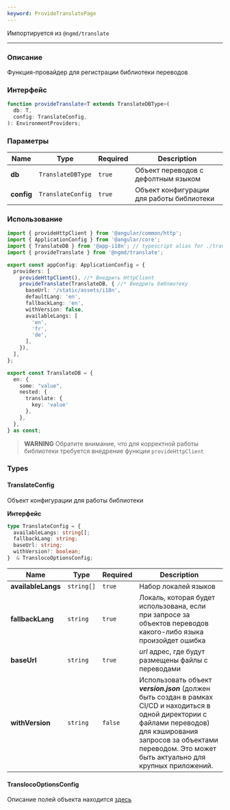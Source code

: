 ```yaml
---
keyword: ProvideTranslatePage
---
```


Импортируется из `@ngmd/translate`

---

### Описание

Функция-провайдер для регистрации библиотеки переводов

### Интерфейс

```ts
function provideTranslate<T extends TranslateDBType>(
  db: T,
  config: TranslateConfig,
): EnvironmentProviders;
```

### Параметры

| Name | Type | Required | Description |
|------|------|---------|-------------|
| **db** | `TranslateDBType` | `true` | Объект переводов с дефолтным языком |
| **config** | `TranslateConfig` | `true` | Объект конфигурации для работы библиотеки |

### Использование

```ts name="app.config.ts" group="use-provider"
import { provideHttpClient } from '@angular/common/http';
import { ApplicationConfig } from '@angular/core';
import { TranslateDB } from '@app-i18n'; // typescript alias for ./translate/index.ts
import { provideTranslate } from '@ngmd/translate';

export const appConfig: ApplicationConfig = {
  providers: [
    provideHttpClient(), //* Внедрить HttpClient
    provideTranslate(TranslateDB, { //* Внедрить библиотеку
      baseUrl: '/static/assets/i18n',
      defaultLang: 'en',
      fallbackLang: 'en',
      withVersion: false,
      availableLangs: [
        'en',
        'fr',
        'de',
      ],
    }),
  ],
};
```

```ts name="./translate/index.ts" group="use-provider"
export const TranslateDB = {
  en: {
    some: "value",
    nested: {
      translate: {
        key: 'value'
      },
    },
  },
} as const; 
```

> **WARNING**
> Обратите внимание, что для корректной работы библиотеки требуется внедрение функции `provideHttpClient`


### Types

#### TranslateConfig

Объект конфигурации для работы библиотеки

**Интерфейс**

```ts
type TranslateConfig = {
  availableLangs: string[];
  fallbackLang: string;
  baseUrl: string;
  withVersion?: boolean;
}  & TranslocoOptionsConfig;
```

| Name | Type | Required | Description |
|------|------|---------|-------------|
| **availableLangs** | `string[]` | `true` | Набор локалей языков |
| **fallbackLang** | `string` | `true` | Локаль, которая будет использована, если при запросе за объектов переводов какого-либо языка произойдет ошибка  |
| **baseUrl** | `string` | `true` | *url* адрес, где будут размещены файлы с переводами |
| **withVersion** | `string` | `false` | Использовать объект ***version.json*** (должен быть создан в рамках CI/CD и находиться в одной директории с файлами переводов) для кэширования запросов за объектами переводом. Это может быть актуально для крупных приложений. |


#### TranslocoOptionsConfig

Описание полей объекта находится [здесь](https://jsverse.gitbook.io/transloco/getting-started/config-options#fallbacklang)
